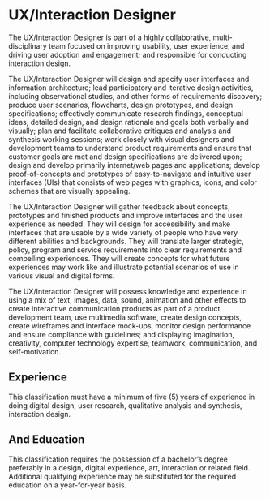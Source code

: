 

# UX/Interaction Designer    
The UX/Interaction Designer is part of a highly collaborative, multi-disciplinary team focused on improving usability, user experience, and driving user adoption and engagement; and responsible for conducting interaction design.

The UX/Interaction Designer will design and specify user interfaces and information architecture; lead participatory and iterative design activities, including observational studies, and other forms of requirements discovery; produce user scenarios, flowcharts, design prototypes, and design specifications; effectively communicate research findings, conceptual ideas, detailed design, and design rationale and goals both verbally and visually; plan and facilitate collaborative critiques and analysis and synthesis working sessions; work closely with visual designers and development teams to understand product requirements and ensure that customer goals are met and design specifications are delivered upon; design and develop primarily internet/web pages and applications; develop proof-of-concepts and prototypes of easy-to-navigate and intuitive user interfaces (UIs) that consists of web pages with graphics, icons, and color schemes that are visually appealing.

The UX/Interaction Designer will gather feedback about concepts, prototypes and finished products and improve interfaces and the user experience as needed. They will design for accessibility and make interfaces that are usable by a wide variety of people who have very different abilities and backgrounds. They will translate larger strategic, policy, program and service requirements into clear requirements and compelling experiences. They will create concepts for what future experiences may work like and illustrate potential scenarios of use in various visual and digital forms.

The UX/Interaction Designer will possess knowledge and experience in using a mix of text, images, data, sound, animation and other effects to create interactive communication products as part of a product development team, use multimedia software, create design concepts, create wireframes and interface mock-ups, monitor design performance and ensure compliance with guidelines; and displaying imagination, creativity, computer technology expertise, teamwork, communication, and self-motivation.

## Experience
This classification must have a minimum of five (5) years of experience in doing digital design, user research, qualitative analysis and synthesis, interaction design.

## And Education
This classification requires the possession of a bachelor’s degree preferably in a design, digital experience, art, interaction or related field. Additional qualifying experience may be substituted for the required education on a year-for-year basis.

